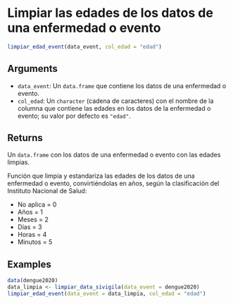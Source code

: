 # Limpiar las edades de los datos de una enfermedad o evento

```r
limpiar_edad_event(data_event, col_edad = "edad")
```

## Arguments

- `data_event`: Un `data.frame` que contiene los datos de una enfermedad o evento.
- `col_edad`: Un `character` (cadena de caracteres) con el nombre de la columna que contiene las edades en los datos de la enfermedad o evento; su valor por defecto es `"edad"`.

## Returns

Un `data.frame` con los datos de una enfermedad o evento con las edades limpias.

Función que limpia y estandariza las edades de los datos de una enfermedad o evento, convirtiéndolas en años, según la clasificación del Instituto Nacional de Salud:

 * No aplica = 0
 * Años = 1
 * Meses = 2
 * Días = 3
 * Horas = 4
 * Minutos = 5

## Examples

```r
data(dengue2020)
data_limpia <- limpiar_data_sivigila(data_event = dengue2020)
limpiar_edad_event(data_event = data_limpia, col_edad = "edad")
```
